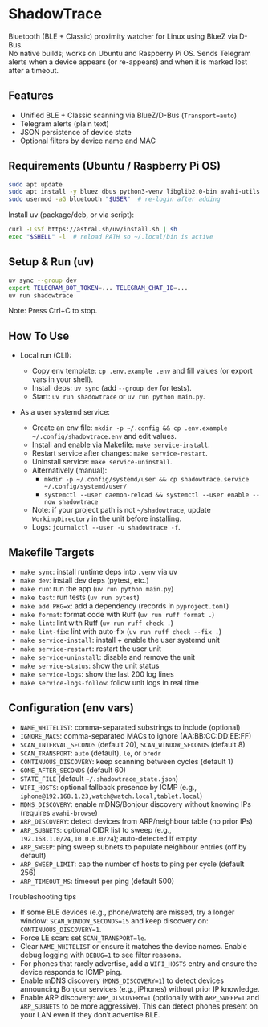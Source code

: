 # ShadowTrace

Bluetooth (BLE + Classic) proximity watcher for Linux using BlueZ via D-Bus.  
No native builds; works on Ubuntu and Raspberry Pi OS. Sends Telegram alerts when a device appears (or re-appears) and when it is marked lost after a timeout.

## Features
- Unified BLE + Classic scanning via BlueZ/D-Bus (`Transport=auto`)
- Telegram alerts (plain text)
- JSON persistence of device state
- Optional filters by device name and MAC

## Requirements (Ubuntu / Raspberry Pi OS)
```bash
sudo apt update
sudo apt install -y bluez dbus python3-venv libglib2.0-bin avahi-utils
sudo usermod -aG bluetooth "$USER"  # re-login after adding
```
Install uv (package/deb, or via script):
```bash
curl -LsSf https://astral.sh/uv/install.sh | sh
exec "$SHELL" -l  # reload PATH so ~/.local/bin is active
```

## Setup & Run (uv)
```bash
uv sync --group dev
export TELEGRAM_BOT_TOKEN=... TELEGRAM_CHAT_ID=...
uv run shadowtrace
```

Note: Press Ctrl+C to stop.

## How To Use
- Local run (CLI):
  - Copy env template: `cp .env.example .env` and fill values (or export vars in your shell).
  - Install deps: `uv sync` (add `--group dev` for tests).
  - Start: `uv run shadowtrace` or `uv run python main.py`.

- As a user systemd service:
  - Create an env file: `mkdir -p ~/.config && cp .env.example ~/.config/shadowtrace.env` and edit values.
  - Install and enable via Makefile: `make service-install`.
  - Restart service after changes: `make service-restart`.
  - Uninstall service: `make service-uninstall`.
  - Alternatively (manual):
    - `mkdir -p ~/.config/systemd/user && cp shadowtrace.service ~/.config/systemd/user/`
    - `systemctl --user daemon-reload && systemctl --user enable --now shadowtrace`
  - Note: if your project path is not `~/shadowtrace`, update `WorkingDirectory` in the unit before installing.
  - Logs: `journalctl --user -u shadowtrace -f`.

## Makefile Targets
- `make sync`: install runtime deps into `.venv` via uv
- `make dev`: install dev deps (pytest, etc.)
- `make run`: run the app (`uv run python main.py`)
- `make test`: run tests (`uv run pytest`)
- `make add PKG=x`: add a dependency (records in `pyproject.toml`)
- `make format`: format code with Ruff (`uv run ruff format .`)
- `make lint`: lint with Ruff (`uv run ruff check .`)
- `make lint-fix`: lint with auto-fix (`uv run ruff check --fix .`)
- `make service-install`: install + enable the user systemd unit
- `make service-restart`: restart the user unit
- `make service-uninstall`: disable and remove the unit
- `make service-status`: show the unit status
- `make service-logs`: show the last 200 log lines
- `make service-logs-follow`: follow unit logs in real time

## Configuration (env vars)
- `NAME_WHITELIST`: comma-separated substrings to include (optional)
- `IGNORE_MACS`: comma-separated MACs to ignore (AA:BB:CC:DD:EE:FF)
- `SCAN_INTERVAL_SECONDS` (default 20), `SCAN_WINDOW_SECONDS` (default 8)
- `SCAN_TRANSPORT`: `auto` (default), `le`, or `bredr`
- `CONTINUOUS_DISCOVERY`: keep scanning between cycles (default 1)
- `GONE_AFTER_SECONDS` (default 60)
- `STATE_FILE` (default `~/.shadowtrace_state.json`)
- `WIFI_HOSTS`: optional fallback presence by ICMP (e.g., `iphone@192.168.1.23,watch@watch.local,tablet.local`)
- `MDNS_DISCOVERY`: enable mDNS/Bonjour discovery without knowing IPs (requires `avahi-browse`)
- `ARP_DISCOVERY`: detect devices from ARP/neighbour table (no prior IPs)
- `ARP_SUBNETS`: optional CIDR list to sweep (e.g., `192.168.1.0/24,10.0.0.0/24`); auto-detected if empty
- `ARP_SWEEP`: ping sweep subnets to populate neighbour entries (off by default)
- `ARP_SWEEP_LIMIT`: cap the number of hosts to ping per cycle (default 256)
- `ARP_TIMEOUT_MS`: timeout per ping (default 500)

Troubleshooting tips
- If some BLE devices (e.g., phone/watch) are missed, try a longer window: `SCAN_WINDOW_SECONDS=15` and keep discovery on: `CONTINUOUS_DISCOVERY=1`.
- Force LE scan: set `SCAN_TRANSPORT=le`.
- Clear `NAME_WHITELIST` or ensure it matches the device names. Enable debug logging with `DEBUG=1` to see filter reasons.
- For phones that rarely advertise, add a `WIFI_HOSTS` entry and ensure the device responds to ICMP ping.
- Enable mDNS discovery (`MDNS_DISCOVERY=1`) to detect devices announcing Bonjour services (e.g., iPhones) without prior IP knowledge.
- Enable ARP discovery: `ARP_DISCOVERY=1` (optionally with `ARP_SWEEP=1` and `ARP_SUBNETS` to be more aggressive). This can detect phones present on your LAN even if they don’t advertise BLE.
